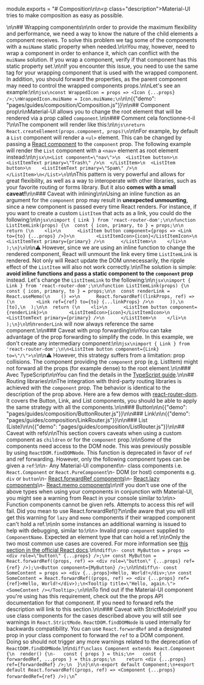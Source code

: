 module.exports = "# Composition\n\n<p class=\"description\">Material-UI tries to make composition as easy as possible.</p>\n\n## Wrapping components\n\nIn order to provide the maximum flexibility and performance, we need a way to know the nature of the child elements a component receives. To solve this problem we tag some of the components with a `muiName` static property when needed.\n\nYou may, however, need to wrap a component in order to enhance it, which can conflict with the `muiName` solution. If you wrap a component, verify if that component has this static property set.\n\nIf you encounter this issue, you need to use the same tag for your wrapping component that is used with the wrapped component. In addition, you should forward the properties, as the parent component may need to control the wrapped components props.\n\nLet's see an example:\n\n```jsx\nconst WrappedIcon = props => <Icon {...props} />;\nWrappedIcon.muiName = Icon.muiName;\n```\n\n{{\"demo\": \"pages/guides/composition/Composition.js\"}}\n\n## Component prop\n\nMaterial-UI allows you to change the root element that will be rendered via a prop called `component`.\n\n### Comment cela fonctionne-t-il ?\n\nThe component will render like this:\n\n```js\nreturn React.createElement(props.component, props)\n```\n\nFor example, by default a `List` component will render a `<ul>` element. This can be changed by passing a [React component](https://reactjs.org/docs/components-and-props.html#function-and-class-components) to the `component` prop. The following example will render the `List` component with a `<nav>` element as root element instead:\n\n```jsx\n<List component=\"nav\">\n  <ListItem button>\n    <ListItemText primary=\"Trash\" />\n  </ListItem>\n  <ListItem button>\n    <ListItemText primary=\"Spam\" />\n  </ListItem>\n</List>\n```\n\nThis pattern is very powerful and allows for great flexibility, as well as a way to interoperate with other libraries, such as your favorite routing or forms library. But it also **comes with a small caveat!**\n\n### Caveat with inlining\n\nUsing an inline function as an argument for the `component` prop may result in **unexpected unmounting**, since a new component is passed every time React renders. For instance, if you want to create a custom `ListItem` that acts as a link, you could do the following:\n\n```jsx\nimport { Link } from 'react-router-dom';\n\nfunction ListItemLink(props) {\n  const { icon, primary, to } = props;\n\n  return (\n    <li>\n      <ListItem button component={props => <Link to={to} {...props} />}>\n        <ListItemIcon>{icon}</ListItemIcon>\n        <ListItemText primary={primary} />\n      </ListItem>\n    </li>\n  );\n}\n```\n\n⚠️ However, since we are using an inline function to change the rendered component, React will unmount the link every time `ListItemLink` is rendered. Not only will React update the DOM unnecessarily, the ripple effect of the `ListItem` will also not work correctly.\n\nThe solution is simple: **avoid inline functions and pass a static component to the `component` prop** instead. Let's change the `ListItemLink` to the following:\n\n```jsx\nimport { Link } from 'react-router-dom';\n\nfunction ListItemLink(props) {\n  const { icon, primary, to } = props;\n\n  const renderLink = React.useMemo(\n    () =>\n      React.forwardRef((linkProps, ref) => (\n        <Link ref={ref} to={to} {...linkProps} />\n      )),\n    [to],\n  );\n\n  return (\n    <li>\n      <ListItem button component={renderLink}>\n        <ListItemIcon>{icon}</ListItemIcon>\n        <ListItemText primary={primary} />\n      </ListItem>\n    </li>\n  );\n}\n```\n\n`renderLink` will now always reference the same component.\n\n### Caveat with prop forwarding\n\nYou can take advantage of the prop forwarding to simplify the code. In this example, we don't create any intermediary component:\n\n```jsx\nimport { Link } from 'react-router-dom';\n\n<ListItem button component={Link} to=\"/\">\n```\n\n⚠️ However, this strategy suffers from a limitation: prop collisions. The component providing the `component` prop (e.g. ListItem) might not forward all the props (for example dense) to the root element.\n\n### Avec TypeScript\n\nYou can find the details in the [TypeScript guide](/guides/typescript/#usage-of-component-prop).\n\n## Routing libraries\n\nThe integration with third-party routing libraries is achieved with the `component` prop. The behavior is identical to the description of the prop above. Here are a few demos with [react-router-dom](https://github.com/ReactTraining/react-router). It covers the Button, Link, and List components, you should be able to apply the same strategy with all the components.\n\n### Button\n\n{{\"demo\": \"pages/guides/composition/ButtonRouter.js\"}}\n\n### Link\n\n{{\"demo\": \"pages/guides/composition/LinkRouter.js\"}}\n\n### List (Liste)\n\n{{\"demo\": \"pages/guides/composition/ListRouter.js\"}}\n\n## Caveat with refs\n\nThis section covers caveats when using a custom component as `children` or for the `component` prop.\n\nSome of the components need access to the DOM node. This was previously possible by using `ReactDOM.findDOMNode`. This function is deprecated in favor of `ref` and ref forwarding. However, only the following component types can be given a `ref`:\n\n- Any Material-UI component\n- class components i.e. `React.Component` or `React.PureComponent`\n- DOM (or host) components e.g. `div` or `button`\n- [React.forwardRef components](https://reactjs.org/docs/react-api.html#reactforwardref)\n- [React.lazy components](https://reactjs.org/docs/react-api.html#reactlazy)\n- [React.memo components](https://reactjs.org/docs/react-api.html#reactmemo)\n\nIf you don't use one of the above types when using your components in conjunction with Material-UI, you might see a warning from React in your console similar to:\n\n> Function components cannot be given refs. Attempts to access this ref will fail. Did you mean to use React.forwardRef()?\n\nBe aware that you will still get this warning for `lazy` and `memo` components if their wrapped component can't hold a ref.\n\nIn some instances an additional warning is issued to help with debugging, similar to:\n\n> Invalid prop `component` supplied to `ComponentName`. Expected an element type that can hold a ref.\n\nOnly the two most common use cases are covered. For more information see [this section in the official React docs](https://reactjs.org/docs/forwarding-refs.html).\n\n```diff\n- const MyButton = props => <div role=\"button\" {...props} />;\n+ const MyButton = React.forwardRef((props, ref) => <div role=\"button\" {...props} ref={ref} />);\n<Button component={MyButton} />;\n```\n\n```diff\n- const SomeContent = props => <div {...props}>Hello, World!</div>;\n+ const SomeContent = React.forwardRef((props, ref) => <div {...props} ref={ref}>Hello, World!</div>);\n<Tooltip title=\"Hello, again.\"><SomeContent /></Tooltip>;\n```\n\nTo find out if the Material-UI component you're using has this requirement, check out the the props API documentation for that component. If you need to forward refs the description will link to this section.\n\n### Caveat with StrictMode\n\nIf you use class components for the cases described above you will still see warnings in `React.StrictMode`. `ReactDOM.findDOMNode` is used internally for backwards compatibility. You can use `React.forwardRef` and a designated prop in your class component to forward the `ref` to a DOM component. Doing so should not trigger any more warnings related to the deprecation of `ReactDOM.findDOMNode`.\n\n```diff\nclass Component extends React.Component {\n  render() {\n-   const { props } = this;\n+   const { forwardedRef, ...props } = this.props;\n    return <div {...props} ref={forwardedRef} />;\n  }\n}\n\n-export default Component;\n+export default React.forwardRef((props, ref) => <Component {...props} forwardedRef={ref} />);\n```"